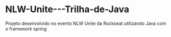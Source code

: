 # NLW-Unite---Trilha-de-Java
Projeto desenvolvido no evento NLW Unite da Rockseat utilizando Java com o framework spring
